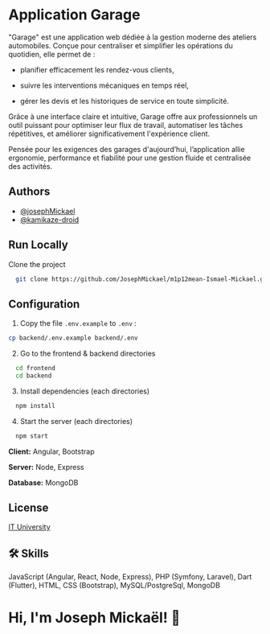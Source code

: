 
# Application Garage

"Garage" est une application web dédiée à la gestion moderne des ateliers automobiles. Conçue pour centraliser et simplifier les opérations du quotidien, elle permet de :

- planifier efficacement les rendez-vous clients,

- suivre les interventions mécaniques en temps réel,

- gérer les devis et les historiques de service en toute simplicité.

Grâce à une interface claire et intuitive, Garage offre aux professionnels un outil puissant pour optimiser leur flux de travail, automatiser les tâches répétitives, et améliorer significativement l'expérience client.

Pensée pour les exigences des garages d'aujourd’hui, l’application allie ergonomie, performance et fiabilité pour une gestion fluide et centralisée des activités.





## Authors

- [@josephMickael](https://www.github.com/josephMickael)
- [@kamikaze-droid](https://www.github.com/kamikaze-droid)



## Run Locally

Clone the project

```bash
  git clone https://github.com/JosephMickael/m1p12mean-Ismael-Mickael.git
```

## Configuration

1. Copy the file `.env.example` to `.env` :

```bash
cp backend/.env.example backend/.env
```

2. Go to the frontend & backend directories

```bash
  cd frontend
  cd backend
```

3. Install dependencies (each directories)

```bash
  npm install
```

4. Start the server (each directories)

```bash
  npm start
```

**Client:** Angular, Bootstrap

**Server:** Node, Express

**Database:** MongoDB



## License

[IT University](https://www.ituniversity-mg.com/page/)


## 🛠 Skills
JavaScript (Angular, React, Node, Express), PHP (Symfony,  Laravel), Dart (Flutter), HTML, CSS (Bootstrap), MySQL/PostgreSql, MongoDB


# Hi, I'm Joseph Mickaël! 👋

